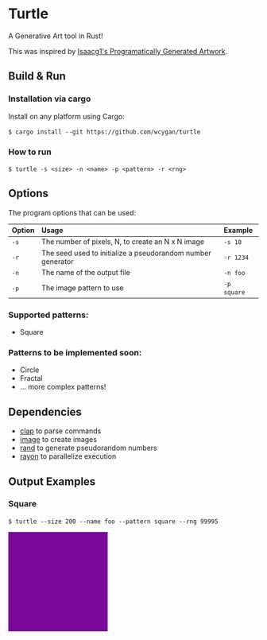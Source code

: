 # Turtle
A Generative Art tool in Rust!

This was inspired by [Isaacg1's Programatically Generated Artwork](https://isaacg1.github.io/2018/12/06/programmatically-generated-artwork.html).

## Build & Run

### Installation via cargo

Install on any platform using Cargo:

```console
$ cargo install --git https://github.com/wcygan/turtle
```

### How to run
```console
$ turtle -s <size> -n <name> -p <pattern> -r <rng>
```
## Options

The program options that can be used:

| Option      | Usage                                                                       | Example            |
| :---------- | :---------------------------------------------------------------------------| :----------------- |
| `-s`        | The number of pixels, N, to create an N x N image                           | `-s 10`            |
| `-r`        | The seed used to initialize a pseudorandom number generator                 | `-r 1234`          |
| `-n`        | The name of the output file                                                 | `-n foo`           |
| `-p`        | The image pattern to use                                                    | `-p square`        |


### Supported patterns:
- Square

### Patterns to be implemented soon:
- Circle
- Fractal
- ... more complex patterns!

## Dependencies
- [clap](https://docs.rs/clap/2.33.3/clap/) to parse commands
- [image](https://docs.rs/image) to create images
- [rand](https://docs.rs/rand) to generate pseudorandom numbers
- [rayon](https://docs.rs/rayon/1.5.0/rayon/) to parallelize execution

## Output Examples

### Square
```console
$ turtle --size 200 --name foo --pattern square --rng 99995
```
![alt text](examples/foo.png)